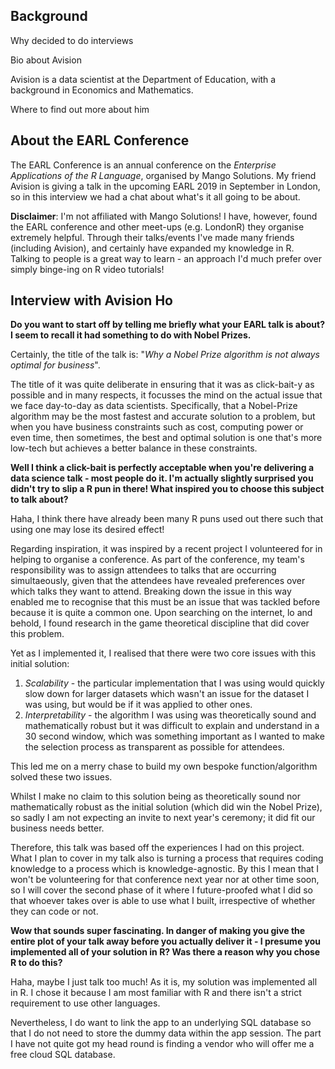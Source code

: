 
## Background

Why decided to do interviews

Bio about Avision

Avision is a data scientist at the Department of Education, with a background in Economics and Mathematics.

Where to find out more about him

## About the EARL Conference

The EARL Conference is an annual conference on the *Enterprise Applications of the R Language*, organised by Mango Solutions. My friend Avision is giving a talk in the upcoming EARL 2019 in September in London, so in this interview we had a chat about what's it all going to be about.

**Disclaimer**: I'm not affiliated with Mango Solutions! I have, however, found the EARL conference and other meet-ups (e.g. LondonR) they organise extremely helpful. Through their talks/events I've made many friends (including Avision), and certainly have expanded my knowledge in R. Talking to people is a great way to learn - an approach I'd much prefer over simply binge-ing on R video tutorials!


## Interview with Avision Ho


**Do you want to start off by telling me briefly what your EARL talk is about? I seem to recall it had something to do with Nobel Prizes.**

Certainly, the title of the talk is: "*Why a Nobel Prize algorithm is not always optimal for business*".

The title of it was quite deliberate in ensuring that it was as click-bait-y as possible and in many respects, it focusses the mind on the actual issue that we face day-to-day as data scientists. Specifically, that a Nobel-Prize algorithm may be the most fastest and accurate solution to a problem, but when you have business constraints such as cost, computing power or even time, then sometimes, the best and optimal solution is one that's more low-tech but achieves a better balance in these constraints.

**Well I think a click-bait is perfectly acceptable when you're delivering a data science talk - most people do it. I'm actually slightly surprised you didn't try to slip a R pun in there! What inspired you to choose this subject to talk about?**

Haha, I think there have already been many R puns used out there such that using one may lose its desired effect!

Regarding inspiration, it was inspired by a recent project I volunteered for in helping to organise a conference.
As part of the conference, my team's responsibility was to assign attendees to talks that are occurring simultaeously, given that the attendees have revealed preferences over which talks they want to attend. Breaking down the issue in this way enabled me to recognise that this must be an issue that was tackled before because it is quite a common one. Upon searching on the internet, lo and behold, I found research in the game theoretical discipline that did cover this problem.

Yet as I implemented it, I realised that there were two core issues with this initial solution:
1. *Scalability* - the particular implementation that I was using would quickly slow down for larger datasets which wasn't an issue for the dataset I was using, but would be if it was applied to other ones.
2. *Interpretability* - the algorithm I was using was theoretically sound and mathematically robust but it was difficult to explain and understand in a 30 second window, which was something important as I wanted to make the selection process as transparent as possible for attendees.

This led me on a merry chase to build my own bespoke function/algorithm solved these two issues.

Whilst I make no claim to this solution being as theoretically sound nor mathematically robust as the initial solution (which did win the Nobel Prize), so sadly I am not expecting an invite to next year's ceremony; it did fit our business needs better.

Therefore, this talk was based off the experiences I had on this project. What I plan to cover in my talk also is turning a process that requires coding knowledge to a process which is knowledge-agnostic. By this I mean that I won't be volunteering for that conference next year nor at other time soon, so I will cover the second phase of it where I future-proofed what I did so that whoever takes over is able to use what I built, irrespective of whether they can code or not.

**Wow that sounds super fascinating. In danger of making you give the entire plot  of your talk away before you actually deliver it - I presume you implemented all of your solution in R? Was there a reason why you chose R to do this?**

Haha, maybe I just talk too much! As it is, my solution was implemented all in R. I chose it because I am most familiar with R and there isn't a strict requirement to use other languages.

Nevertheless, I do want to link the app to an underlying SQL database so that I do not need to store the dummy data within the app session. The part I have not quite got my head round is finding a vendor who will offer me a free cloud SQL database.